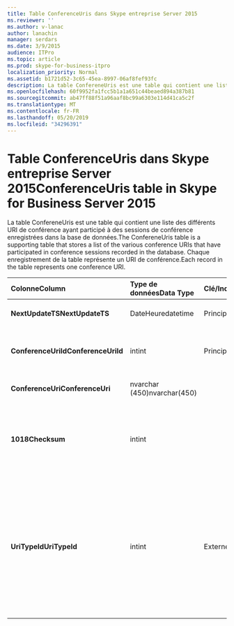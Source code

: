 ```yaml
---
title: Table ConferenceUris dans Skype entreprise Server 2015
ms.reviewer: ''
ms.author: v-lanac
author: lanachin
manager: serdars
ms.date: 3/9/2015
audience: ITPro
ms.topic: article
ms.prod: skype-for-business-itpro
localization_priority: Normal
ms.assetid: b1721d52-3c65-45ea-8997-06af8fef93fc
description: La table ConfereneUris est une table qui contient une liste des différents URI de conférence ayant participé à des sessions de conférence enregistrées dans la base de données. Chaque enregistrement de la table représente un URI de conférence.
ms.openlocfilehash: 60f9952fa1fcc5b1a1a651c44beaed894a387b81
ms.sourcegitcommit: ab47ff88f51a96aaf8bc99a6303e114d41ca5c2f
ms.translationtype: MT
ms.contentlocale: fr-FR
ms.lasthandoff: 05/20/2019
ms.locfileid: "34296391"
---
```

# <a name="conferenceuris-table-in-skype-for-business-server-2015"></a><span data-ttu-id="1ced1-104">Table ConferenceUris dans Skype entreprise Server 2015</span><span class="sxs-lookup"><span data-stu-id="1ced1-104">ConferenceUris table in Skype for Business Server 2015</span></span>
 
<span data-ttu-id="1ced1-105">La table ConfereneUris est une table qui contient une liste des différents URI de conférence ayant participé à des sessions de conférence enregistrées dans la base de données.</span><span class="sxs-lookup"><span data-stu-id="1ced1-105">The ConfereneUris table is a supporting table that stores a list of the various conference URIs that have participated in conference sessions recorded in the database.</span></span> <span data-ttu-id="1ced1-106">Chaque enregistrement de la table représente un URI de conférence.</span><span class="sxs-lookup"><span data-stu-id="1ced1-106">Each record in the table represents one conference URI.</span></span>
  
|<span data-ttu-id="1ced1-107">**Colonne**</span><span class="sxs-lookup"><span data-stu-id="1ced1-107">**Column**</span></span>|<span data-ttu-id="1ced1-108">**Type de données**</span><span class="sxs-lookup"><span data-stu-id="1ced1-108">**Data Type**</span></span>|<span data-ttu-id="1ced1-109">**Clé/Index**</span><span class="sxs-lookup"><span data-stu-id="1ced1-109">**Key/Index**</span></span>|<span data-ttu-id="1ced1-110">**Détails**</span><span class="sxs-lookup"><span data-stu-id="1ced1-110">**Details**</span></span>|
|:-----|:-----|:-----|:-----|
|<span data-ttu-id="1ced1-111">**NextUpdateTS**</span><span class="sxs-lookup"><span data-stu-id="1ced1-111">**NextUpdateTS**</span></span> <br/> |<span data-ttu-id="1ced1-112">DateHeure</span><span class="sxs-lookup"><span data-stu-id="1ced1-112">datetime</span></span>  <br/> |<span data-ttu-id="1ced1-113">Principal</span><span class="sxs-lookup"><span data-stu-id="1ced1-113">Primary</span></span>  <br/> |<span data-ttu-id="1ced1-114">Date et heure d’utilisation internes.</span><span class="sxs-lookup"><span data-stu-id="1ced1-114">Time stamp, Internal used.</span></span>  <br/> |
|<span data-ttu-id="1ced1-115">**ConferenceUriId**</span><span class="sxs-lookup"><span data-stu-id="1ced1-115">**ConferenceUriId**</span></span> <br/> |<span data-ttu-id="1ced1-116">int</span><span class="sxs-lookup"><span data-stu-id="1ced1-116">int</span></span>  <br/> |<span data-ttu-id="1ced1-117">Principal</span><span class="sxs-lookup"><span data-stu-id="1ced1-117">Primary</span></span>  <br/> |<span data-ttu-id="1ced1-118">Numéro unique identifiant cet URI de conférence.</span><span class="sxs-lookup"><span data-stu-id="1ced1-118">Unique number identifying this conference URI.</span></span>  <br/> |
|<span data-ttu-id="1ced1-119">**ConferenceUri**</span><span class="sxs-lookup"><span data-stu-id="1ced1-119">**ConferenceUri**</span></span> <br/> |<span data-ttu-id="1ced1-120">nvarchar (450)</span><span class="sxs-lookup"><span data-stu-id="1ced1-120">nvarchar(450)</span></span>  <br/> ||<span data-ttu-id="1ced1-121">URI de conférence.</span><span class="sxs-lookup"><span data-stu-id="1ced1-121">Conference URI.</span></span>  <br/> |
|<span data-ttu-id="1ced1-122">**1018**</span><span class="sxs-lookup"><span data-stu-id="1ced1-122">**Checksum**</span></span> <br/> |<span data-ttu-id="1ced1-123">int</span><span class="sxs-lookup"><span data-stu-id="1ced1-123">int</span></span>  <br/> ||<span data-ttu-id="1ced1-124">Checksum de ConferenceUri.</span><span class="sxs-lookup"><span data-stu-id="1ced1-124">Checksum of ConferenceUri.</span></span> <span data-ttu-id="1ced1-125">Permet d’augmenter la vitesse de recherche de la base de données.</span><span class="sxs-lookup"><span data-stu-id="1ced1-125">Used to increases the speed of database searches.</span></span>  <br/> |
|<span data-ttu-id="1ced1-126">**UriTypeId**</span><span class="sxs-lookup"><span data-stu-id="1ced1-126">**UriTypeId**</span></span> <br/> |<span data-ttu-id="1ced1-127">int</span><span class="sxs-lookup"><span data-stu-id="1ced1-127">int</span></span>  <br/> |<span data-ttu-id="1ced1-128">Externes</span><span class="sxs-lookup"><span data-stu-id="1ced1-128">Foreign</span></span>  <br/> |<span data-ttu-id="1ced1-129">Type d’URI (par exemple, conf: chat pour une conférence par messagerie instantanée, ou conf: audio-vidéo pour les conférences audio/vidéo).</span><span class="sxs-lookup"><span data-stu-id="1ced1-129">URI type, such as conf:chat for IM conference, or conf:audio-video for audio/video conference.</span></span> <span data-ttu-id="1ced1-130">Pour plus d’informations, voir la table [UriTypes table](uritypes.md) .</span><span class="sxs-lookup"><span data-stu-id="1ced1-130">See the [UriTypes table](uritypes.md) table for more information.</span></span> <br/> |
   

